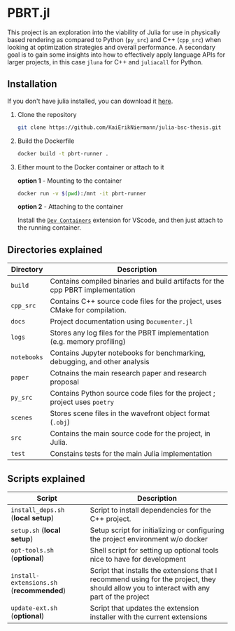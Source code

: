 # PBRT.jl

This project is an exploration into the viability of Julia for use in physically based rendering as compared to Python (`py_src`) and C++ (`cpp_src`) when looking at optimization strategies and overall performance. A secondary goal is to gain some insights into how to effectively apply language APIs for larger projects, in this case `jluna` for C++ and `juliacall` for Python.

## Installation

If you don't have julia installed, you can download it [here](https://julialang.org/downloads/).

1. Clone the repository

    ```bash
    git clone https://github.com/KaiErikNiermann/julia-bsc-thesis.git
    ```

2. Build the Dockerfile 

    ```bash 
    docker build -t pbrt-runner .
    ```

3. Either mount to the Docker container or attach to it

    **option 1** - Mounting to the container
    ```bash
    docker run -v $(pwd):/mnt -it pbrt-runner
    ```

    **option 2** - Attaching to the container
    
    Install the [`Dev Containers`](https://marketplace.visualstudio.com/items?itemName=ms-vscode-remote.remote-containers) extension for VScode, and then just attach to the running container.

## Directories explained 

| Directory   | Description                                                                                 |
|-------------|---------------------------------------------------------------------------------------------|
| `build`     | Contains compiled binaries and build artifacts for the cpp PBRT implementation              |
| `cpp_src`   | Contains C++ source code files for the project, uses CMake for compilation.                                            |
| `docs`      | Project documentation using `Documenter.jl`                                                 |
| `logs`      | Stores any log files for the PBRT implementation (e.g. memory profiling)                 |
| `notebooks` | Contains Jupyter notebooks for benchmarking, debugging, and other analysis      |
| `paper`     | Cotnains the main research paper and research proposal|
| `py_src`    | Contains Python source code files for the project ; project uses `poetry`                                         |
| `scenes`    | Stores scene files in the wavefront object format (`.obj`)  |
| `src`       | Contains the main source code for the project, in Julia. |
| `test`      | Constains tests for the main Julia implementation                 |


## Scripts explained 

| Script           | Description                                                                 |
|------------------|-----------------------------------------------------------------------------|
| `install_deps.sh` (**local setup**)| Script to install dependencies for the C++ project.                         |
| `setup.sh` (**local setup**)  | Setup script for initializing or configuring the project environment w/o docker |
| `opt-tools.sh` (**optional**)   | Shell script for setting up optional tools nice to have for development |
| `install-extensions.sh` (**recommended**) | Script that installs the extensions that I recommend using for the project, they should allow you to interact with any part of the project | 
| `update-ext.sh` (**optional**) | Script that updates the extension installer with the current extensions |
